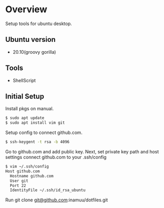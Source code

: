 # Overview

Setup tools for ubuntu desktop.

## Ubuntu version

- 20.10(groovy gorilla)

## Tools

- ShellScript

## Initial Setup

Install pkgs on manual.

```sh
$ sudo apt update
$ sudo apt install vim git
```

Setup config to connect github.com.

```sh
$ ssh-keygent -t rsa -b 4096
```

Go to github.com and add public key.
Next, set private key path and host settings connect github.com to your .ssh/config

```sh
$ vim ~/.ssh/config
Host github.com
  Hostname github.com
  User git
  Port 22
  IdentityFile ~/.ssh/id_rsa_ubuntu
```

Run git clone git@github.com:inamuu/dotfiles.git

